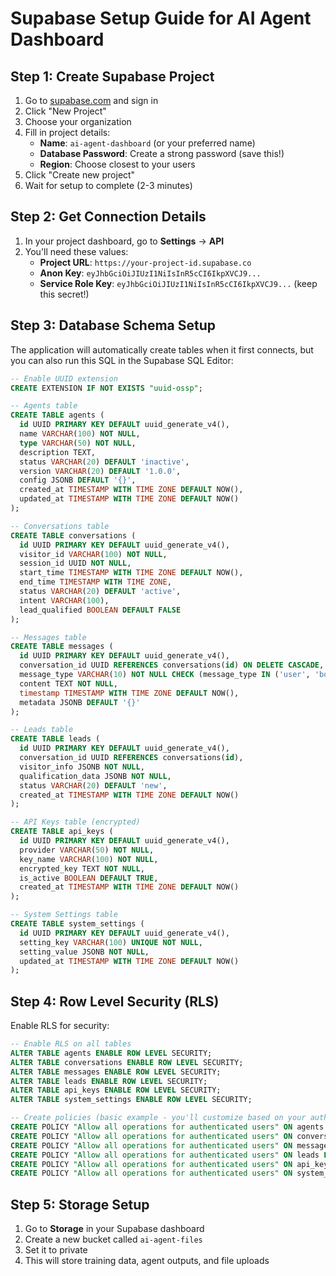 # Supabase Setup Guide for AI Agent Dashboard

## Step 1: Create Supabase Project

1. Go to [supabase.com](https://supabase.com) and sign in
2. Click "New Project"
3. Choose your organization
4. Fill in project details:
   - **Name**: `ai-agent-dashboard` (or your preferred name)
   - **Database Password**: Create a strong password (save this!)
   - **Region**: Choose closest to your users
5. Click "Create new project"
6. Wait for setup to complete (2-3 minutes)

## Step 2: Get Connection Details

1. In your project dashboard, go to **Settings** → **API**
2. You'll need these values:
   - **Project URL**: `https://your-project-id.supabase.co`
   - **Anon Key**: `eyJhbGciOiJIUzI1NiIsInR5cCI6IkpXVCJ9...`
   - **Service Role Key**: `eyJhbGciOiJIUzI1NiIsInR5cCI6IkpXVCJ9...` (keep this secret!)

## Step 3: Database Schema Setup

The application will automatically create tables when it first connects, but you can also run this SQL in the Supabase SQL Editor:

```sql
-- Enable UUID extension
CREATE EXTENSION IF NOT EXISTS "uuid-ossp";

-- Agents table
CREATE TABLE agents (
  id UUID PRIMARY KEY DEFAULT uuid_generate_v4(),
  name VARCHAR(100) NOT NULL,
  type VARCHAR(50) NOT NULL,
  description TEXT,
  status VARCHAR(20) DEFAULT 'inactive',
  version VARCHAR(20) DEFAULT '1.0.0',
  config JSONB DEFAULT '{}',
  created_at TIMESTAMP WITH TIME ZONE DEFAULT NOW(),
  updated_at TIMESTAMP WITH TIME ZONE DEFAULT NOW()
);

-- Conversations table
CREATE TABLE conversations (
  id UUID PRIMARY KEY DEFAULT uuid_generate_v4(),
  visitor_id VARCHAR(100) NOT NULL,
  session_id UUID NOT NULL,
  start_time TIMESTAMP WITH TIME ZONE DEFAULT NOW(),
  end_time TIMESTAMP WITH TIME ZONE,
  status VARCHAR(20) DEFAULT 'active',
  intent VARCHAR(100),
  lead_qualified BOOLEAN DEFAULT FALSE
);

-- Messages table
CREATE TABLE messages (
  id UUID PRIMARY KEY DEFAULT uuid_generate_v4(),
  conversation_id UUID REFERENCES conversations(id) ON DELETE CASCADE,
  message_type VARCHAR(10) NOT NULL CHECK (message_type IN ('user', 'bot')),
  content TEXT NOT NULL,
  timestamp TIMESTAMP WITH TIME ZONE DEFAULT NOW(),
  metadata JSONB DEFAULT '{}'
);

-- Leads table
CREATE TABLE leads (
  id UUID PRIMARY KEY DEFAULT uuid_generate_v4(),
  conversation_id UUID REFERENCES conversations(id),
  visitor_info JSONB NOT NULL,
  qualification_data JSONB NOT NULL,
  status VARCHAR(20) DEFAULT 'new',
  created_at TIMESTAMP WITH TIME ZONE DEFAULT NOW()
);

-- API Keys table (encrypted)
CREATE TABLE api_keys (
  id UUID PRIMARY KEY DEFAULT uuid_generate_v4(),
  provider VARCHAR(50) NOT NULL,
  key_name VARCHAR(100) NOT NULL,
  encrypted_key TEXT NOT NULL,
  is_active BOOLEAN DEFAULT TRUE,
  created_at TIMESTAMP WITH TIME ZONE DEFAULT NOW()
);

-- System Settings table
CREATE TABLE system_settings (
  id UUID PRIMARY KEY DEFAULT uuid_generate_v4(),
  setting_key VARCHAR(100) UNIQUE NOT NULL,
  setting_value JSONB NOT NULL,
  updated_at TIMESTAMP WITH TIME ZONE DEFAULT NOW()
);
```

## Step 4: Row Level Security (RLS)

Enable RLS for security:

```sql
-- Enable RLS on all tables
ALTER TABLE agents ENABLE ROW LEVEL SECURITY;
ALTER TABLE conversations ENABLE ROW LEVEL SECURITY;
ALTER TABLE messages ENABLE ROW LEVEL SECURITY;
ALTER TABLE leads ENABLE ROW LEVEL SECURITY;
ALTER TABLE api_keys ENABLE ROW LEVEL SECURITY;
ALTER TABLE system_settings ENABLE ROW LEVEL SECURITY;

-- Create policies (basic example - you'll customize based on your auth needs)
CREATE POLICY "Allow all operations for authenticated users" ON agents FOR ALL USING (true);
CREATE POLICY "Allow all operations for authenticated users" ON conversations FOR ALL USING (true);
CREATE POLICY "Allow all operations for authenticated users" ON messages FOR ALL USING (true);
CREATE POLICY "Allow all operations for authenticated users" ON leads FOR ALL USING (true);
CREATE POLICY "Allow all operations for authenticated users" ON api_keys FOR ALL USING (true);
CREATE POLICY "Allow all operations for authenticated users" ON system_settings FOR ALL USING (true);
```

## Step 5: Storage Setup

1. Go to **Storage** in your Supabase dashboard
2. Create a new bucket called `ai-agent-files`
3. Set it to private
4. This will store training data, agent outputs, and file uploads 